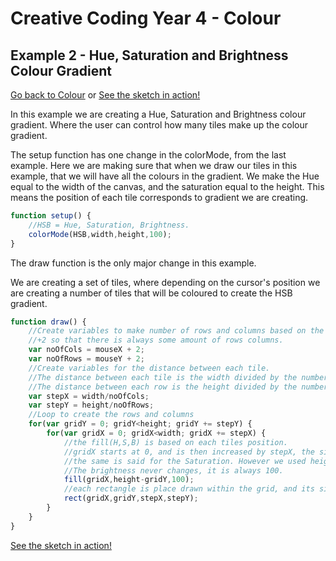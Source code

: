 # Creative Coding Year 4 - Colour
## Example 2 - Hue, Saturation and Brightness Colour Gradient

[Go back to Colour](../) or [See the sketch in action!](sketch.html)

In this example we are creating a Hue, Saturation and Brightness colour gradient. Where the user can control how many tiles make up the colour gradient.

The setup function has one change in the colorMode, from the last example.
Here we are making sure that when we draw our tiles in this example, that we will have all the colours in the gradient. We make the Hue equal to the width of the canvas, and the saturation equal to the height. This means the position of each tile corresponds to gradient we are creating.

```javascript
function setup() {
    //HSB = Hue, Saturation, Brightness.
    colorMode(HSB,width,height,100);
}
```

The draw function is the only major change in this example.

We are creating a set of tiles, where depending on the cursor's position we are creating a number of tiles that will be coloured to create the HSB gradient.

```javascript
function draw() {
    //Create variables to make number of rows and columns based on the cursor's position
    //+2 so that there is always some amount of rows columns.
    var noOfCols = mouseX + 2;
    var noOfRows = mouseY + 2;
    //Create variables for the distance between each tile.
    //The distance between each tile is the width divided by the number of tiles we want on that row. This is stepX.
    //The distance between each row is the height divided by the number of rows we want to create. This is stepY.
    var stepX = width/noOfCols;
    var stepY = height/noOfRows;
    //Loop to create the rows and columns
    for(var gridY = 0; gridY<height; gridY += stepY) {
        for(var gridX = 0; gridX<width; gridX += stepX) {
            //the fill(H,S,B) is based on each tiles position.
            //gridX starts at 0, and is then increased by stepX, the size of each tile. As the Hue is measured from 0 to the width of the canvas and our tiles span the full width of the canvas. Each tiles hue is its gridX value.
            //the same is said for the Saturation. However we used height-gridY so that we flip how the gradient is drawn, so it is from the highest to lowest value. This makes the gradient draw the way we want it to.
            //The brightness never changes, it is always 100.
            fill(gridX,height-gridY,100);
            //each rectangle is place drawn within the grid, and its size is based on stepX and stepY.
            rect(gridX,gridY,stepX,stepY);
        }
    }
}
```

[See the sketch in action!](sketch.html)
